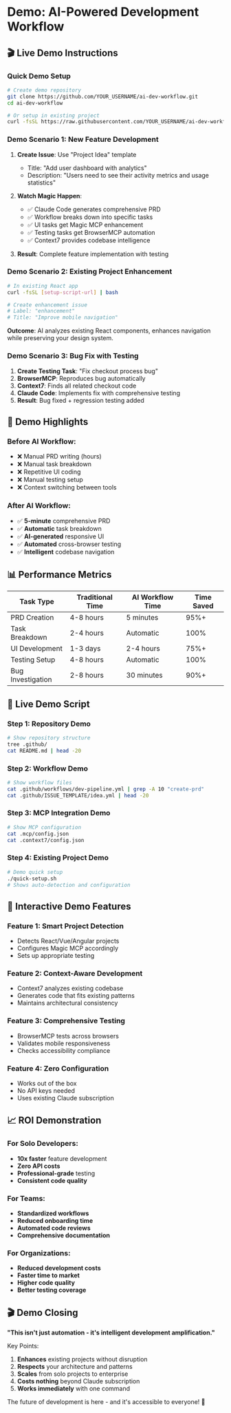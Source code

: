 # Demo: AI-Powered Development Workflow

## 🎬 Live Demo Instructions

### Quick Demo Setup
```bash
# Create demo repository
git clone https://github.com/YOUR_USERNAME/ai-dev-workflow.git
cd ai-dev-workflow

# Or setup in existing project
curl -fsSL https://raw.githubusercontent.com/YOUR_USERNAME/ai-dev-workflow/main/quick-setup.sh | bash
```

### Demo Scenario 1: New Feature Development
1. **Create Issue**: Use "Project Idea" template
   - Title: "Add user dashboard with analytics"
   - Description: "Users need to see their activity metrics and usage statistics"

2. **Watch Magic Happen**:
   - ✅ Claude Code generates comprehensive PRD
   - ✅ Workflow breaks down into specific tasks
   - ✅ UI tasks get Magic MCP enhancement
   - ✅ Testing tasks get BrowserMCP automation
   - ✅ Context7 provides codebase intelligence

3. **Result**: Complete feature implementation with testing

### Demo Scenario 2: Existing Project Enhancement
```bash
# In existing React app
curl -fsSL [setup-script-url] | bash

# Create enhancement issue
# Label: "enhancement"
# Title: "Improve mobile navigation"
```

**Outcome**: AI analyzes existing React components, enhances navigation while preserving your design system.

### Demo Scenario 3: Bug Fix with Testing
1. **Create Testing Task**: "Fix checkout process bug"
2. **BrowserMCP**: Reproduces bug automatically
3. **Context7**: Finds all related checkout code
4. **Claude Code**: Implements fix with comprehensive testing
5. **Result**: Bug fixed + regression testing added

## 🎯 Demo Highlights

### Before AI Workflow:
- ❌ Manual PRD writing (hours)
- ❌ Manual task breakdown
- ❌ Repetitive UI coding
- ❌ Manual testing setup
- ❌ Context switching between tools

### After AI Workflow:
- ✅ **5-minute** comprehensive PRD
- ✅ **Automatic** task breakdown
- ✅ **AI-generated** responsive UI
- ✅ **Automated** cross-browser testing
- ✅ **Intelligent** codebase navigation

## 📊 Performance Metrics

| Task Type | Traditional Time | AI Workflow Time | Time Saved |
|-----------|------------------|------------------|------------|
| PRD Creation | 4-8 hours | 5 minutes | 95%+ |
| Task Breakdown | 2-4 hours | Automatic | 100% |
| UI Development | 1-3 days | 2-4 hours | 75%+ |
| Testing Setup | 4-8 hours | Automatic | 100% |
| Bug Investigation | 2-8 hours | 30 minutes | 90%+ |

## 🚀 Live Demo Script

### Step 1: Repository Demo
```bash
# Show repository structure
tree .github/
cat README.md | head -20
```

### Step 2: Workflow Demo
```bash
# Show workflow files
cat .github/workflows/dev-pipeline.yml | grep -A 10 "create-prd"
cat .github/ISSUE_TEMPLATE/idea.yml | head -20
```

### Step 3: MCP Integration Demo
```bash
# Show MCP configuration
cat .mcp/config.json
cat .context7/config.json
```

### Step 4: Existing Project Demo
```bash
# Demo quick setup
./quick-setup.sh
# Shows auto-detection and configuration
```

## 🎪 Interactive Demo Features

### Feature 1: Smart Project Detection
- Detects React/Vue/Angular projects
- Configures Magic MCP accordingly
- Sets up appropriate testing

### Feature 2: Context-Aware Development
- Context7 analyzes existing codebase
- Generates code that fits existing patterns
- Maintains architectural consistency

### Feature 3: Comprehensive Testing
- BrowserMCP tests across browsers
- Validates mobile responsiveness
- Checks accessibility compliance

### Feature 4: Zero Configuration
- Works out of the box
- No API keys needed
- Uses existing Claude subscription

## 📈 ROI Demonstration

### For Solo Developers:
- **10x faster** feature development
- **Zero API costs**
- **Professional-grade** testing
- **Consistent code quality**

### For Teams:
- **Standardized workflows**
- **Reduced onboarding time**
- **Automated code reviews**
- **Comprehensive documentation**

### For Organizations:
- **Reduced development costs**
- **Faster time to market**
- **Higher code quality**
- **Better testing coverage**

## 🎬 Demo Closing

**"This isn't just automation - it's intelligent development amplification."**

Key Points:
1. **Enhances** existing projects without disruption
2. **Respects** your architecture and patterns
3. **Scales** from solo projects to enterprise
4. **Costs nothing** beyond Claude subscription
5. **Works immediately** with one command

The future of development is here - and it's accessible to everyone! 🚀